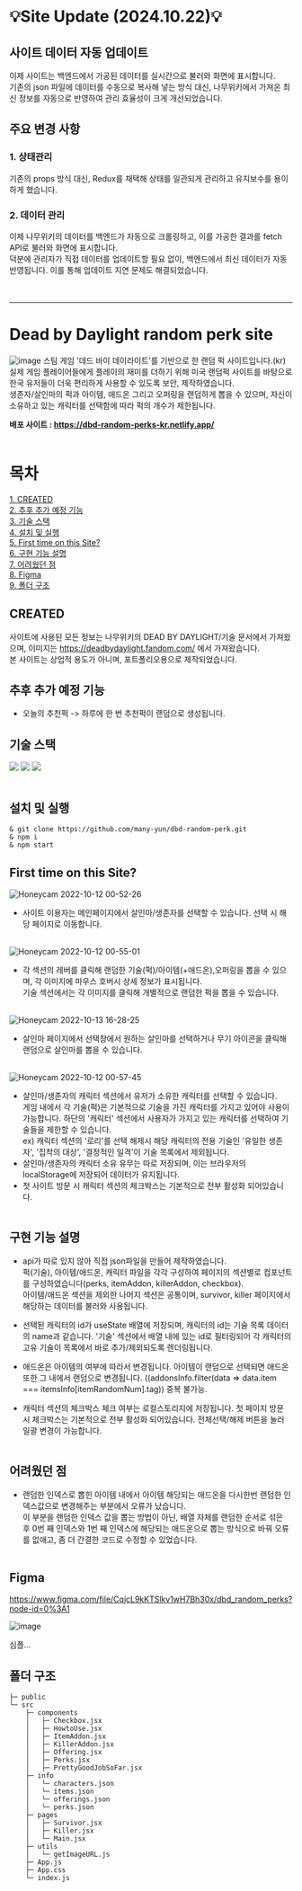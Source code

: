# 💡Site Update (2024.10.22)💡
## 사이트 데이터 자동 업데이트
이제 사이트는 백엔드에서 가공된 데이터를 실시간으로 불러와 화면에 표시합니다. <br>
기존의 json 파일에 데이터를 수동으로 복사해 넣는 방식 대신, 나무위키에서 가져온 최신 정보를 자동으로 반영하여 관리 효율성이 크게 개선되었습니다.<br>

## 주요 변경 사항
### 1. 상태관리
기존의 props 방식 대신, Redux를 채택해 상태를 일관되게 관리하고 유지보수를 용이하게 했습니다.<br>

### 2. 데이터 관리
이제 나무위키의 데이터를 백엔드가 자동으로 크롤링하고, 이를 가공한 결과를 fetch API로 불러와 화면에 표시합니다. <br>
덕분에 관리자가 직접 데이터를 업데이트할 필요 없이, 백엔드에서 최신 데이터가 자동 반영됩니다. 이를 통해 업데이트 지연 문제도 해결되었습니다.<br><br><br>

<hr/>

# Dead by Daylight random perk site
![image](https://user-images.githubusercontent.com/92010078/195531226-fdfb85dd-0748-4400-8f65-cd5b0c84b720.png)
스팀 게임 '데드 바이 데이라이트'를 기반으로 한 랜덤 퍽 사이트입니다.(kr)<br>
실제 게임 플레이어들에게 플레이의 재미를 더하기 위해 미국 랜덤퍽 사이트를 바탕으로 한국 유저들이 더욱 편리하게 사용할 수 있도록 보안, 제작하였습니다.<br>
생존자/살인마의 퍽과 아이템, 애드온 그리고 오퍼링을 랜덤하게 뽑을 수 있으며, 자신이 소유하고 있는 캐릭터를 선택함에 따라 퍽의 개수가 제한됩니다.<br>

<b>배포 사이트 : https://dbd-random-perks-kr.netlify.app/<br><br></b>

# 목차
[1. CREATED](#created) <br>
[2. 추후 추가 예정 기능](#추후-추가-예정-기능)<br>
[3. 기술 스택](#기술-스택)<br>
[4. 설치 및 실행](#설치-및-실행)<br>
[5. First time on this Site?](#first-time-on-this-site)<br>
[6. 구현 기능 설명](#구현-기능-설명)<br>
[7. 어려웠던 점](#어려웠던-점)<br>
[8. Figma](#figma)<br>
[9. 폴더 구조](#폴더-구조)


## CREATED
사이트에 사용된 모든 정보는 나무위키의 DEAD BY DAYLIGHT/기술 문서에서 가져왔으며, 이미지는 https://deadbydaylight.fandom.com/ 에서 가져왔습니다.<br>
본 사이트는 상업적 용도가 아니며, 포트폴리오용으로 제작되었습니다.


## 추후 추가 예정 기능
+ 오늘의 추천퍽 -> 하루에 한 번 추천퍽이 랜덤으로 생성됩니다.


## 기술 스택

<div>
<img src="https://img.shields.io/badge/React-61DAFB?style=for-the-badge&logo=react&logoColor=white"/>
<img src="https://img.shields.io/badge/JavaScript-F7DF1E?style=for-the-badge&logo=javascript&logoColor=white"/>
<img src="https://img.shields.io/badge/styled components-DB7093?style=for-the-badge&logo=styled-components&logoColor=white"/>
</div>
<br>

## 설치 및 실행
```
& git clone https://github.com/many-yun/dbd-random-perk.git
& npm i
& npm start
```

## First time on this Site?
![Honeycam 2022-10-12 00-52-26](https://user-images.githubusercontent.com/92010078/195141697-ca7c9844-8b93-47c2-9279-455d6bcb0c32.gif)
- 사이트 이용자는 메인페이지에서 살인마/생존자를 선택할 수 있습니다. 선택 시 해당 페이지로 이동합니다.<br><br>

![Honeycam 2022-10-12 00-55-01](https://user-images.githubusercontent.com/92010078/195141746-9b4e4242-95da-4099-89d9-1f44aeee1097.gif)
- 각 섹션의 레버를 클릭해 랜덤한 기술(퍽)/아이템(+애드온),오퍼링을 뽑을 수 있으며, 각 이미지에 마우스 호버시 상세 정보가 표시됩니다.<br>
기술 섹션에서는 각 이미지를 클릭해 개별적으로 랜덤한 퍽을 뽑을 수 있습니다.<br><br>

![Honeycam 2022-10-13 16-28-25](https://user-images.githubusercontent.com/92010078/195530643-860a6137-61b2-4825-a2c7-46e36e100fa8.gif)
- 살인마 페이지에서 선택창에서 원하는 살인마를 선택하거나 무기 아이콘을 클릭해 랜덤으로 살인마를 뽑을 수 있습니다.<br><br>

![Honeycam 2022-10-12 00-57-45](https://user-images.githubusercontent.com/92010078/195142060-9898aa97-7d6d-4e9d-9f4e-343f7a0dcb58.gif)
- 살인마/생존자의 캐릭터 섹션에서 유저가 소유한 캐릭터를 선택할 수 있습니다.<br>
게임 내에서 각 기술(퍽)은 기본적으로 기술을 가진 캐릭터를 가지고 있어야 사용이 가능합니다. 하단의 '캐릭터' 섹션에서 사용자가 가지고 있는 캐릭터를 선택하여 기술들을 제한할 수 있습니다.<br>
ex) 캐릭터 섹션의 '로리'를 선택 해제시 해당 캐릭터의 전용 기술인 '유일한 생존자', '집착의 대상', '결정적인 일격'이 기술 목록에서 제외됩니다.<br>
- 살인마/생존자의 캐릭터 소유 유무는 따로 저장되며, 이는 브라우저의 localStorage에 저장되어 데이터가 유지됩니다.<br>
- 첫 사이트 방문 시 캐릭터 섹션의 체크박스는 기본적으로 전부 활성화 되어있습니다.<br><br>

## 구현 기능 설명
- api가 따로 있지 않아 직접 json파일을 만들어 제작하였습니다. <br>
퍽(기술), 아이템/애드온, 캐릭터 파일을 각각 구성하여 페이지의 섹션별로 컴포넌트를 구성하였습니다(perks, itemAddon, killerAddon, checkbox). 
<br>아이템/애드온 섹션을 제외한 나머지 섹션은 공통이며, survivor, killer 페이지에서 해당하는 데이터를 불러와 사용됩니다.

- 선택된 캐릭터의 id가 useState 배열에 저장되며, 캐릭터의 id는 기술 목록 데이터의 name과 같습니다. '기술' 섹션에서 배열 내에 있는 id로 필터링되어 각 캐릭터의 고유 기술이 목록에서 바로 추가/제외되도록 렌더링됩니다.

- 애드온은 아이템의 여부에 따라서 변경됩니다. 아이템이 랜덤으로 선택되면 애드온 또한 그 내에서 랜덤으로 변경됩니다. ((addonsInfo.filter(data => data.item === itemsInfo[itemRandomNum].tag)) 중복 불가능.

- 캐릭터 섹션의 체크박스 체크 여부는 로컬스토리지에 저장됩니다. 첫 페이지 방문 시 체크박스는 기본적으로 전부 활성화 되어있습니다. 전체선택/해제 버튼을 눌러 일괄 변경이 가능합니다.<br><br>

## 어려웠던 점
- 랜덤한 인덱스로 뽑힌 아이템 내에서 아이템 해당되는 애드온을 다시한번 랜덤한 인덱스값으로 변경해주는 부분에서 오류가 났습니다.<br>이 부분을 랜덤한 인덱스 값을 뽑는 방법이 아닌, 배열 자체를 랜덤한 순서로 섞은 후 0번 째 인덱스와 1번 째 인덱스에 해당되는 애드온으로 뽑는 방식으로 바꿔 오류를 없애고, 좀 더 간결한 코드로 수정할 수 있었습니다.<br><br>


## Figma

https://www.figma.com/file/CqjcL9kKTSlkv1wH7Bh30x/dbd_random_perks?node-id=0%3A1

![image](https://user-images.githubusercontent.com/92010078/178775864-47381504-db80-46a0-b3d6-7c2a40f357c7.png)

심플...

## 폴더 구조
```
├─ public
└─ src
    ├─ components
    │   ├─ Checkbox.jsx
    │   ├─ HowtoUse.jsx
    │   ├─ ItemAddon.jsx
    │   ├─ KillerAddon.jsx
    │   ├─ Offering.jsx
    │   ├─ Perks.jsx
    │   ├─ PrettyGoodJobSoFar.jsx
    ├─ info
    │   └─ characters.json
    │   └─ items.json
    │   └─ offerings.json
    │   └─ perks.json
    ├─ pages
    │   ├─ Survivor.jsx
    │   ├─ Killer.jsx
    │   └─ Main.jsx
    ├─ utils
    │   └─ getImageURL.js
    ├─ App.js
    ├─ App.css
    └─ index.js
```

